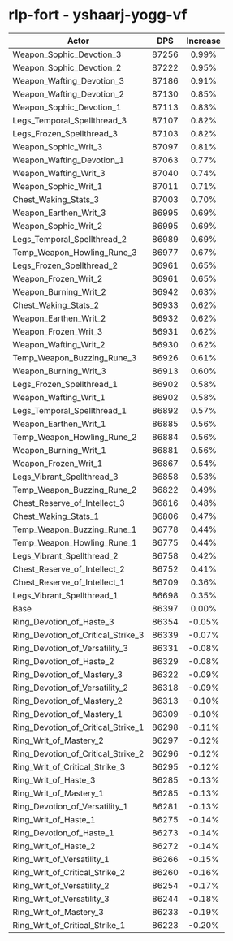 # rlp-fort - yshaarj-yogg-vf
| Actor | DPS | Increase |
|---|:---:|:---:|
|Weapon_Sophic_Devotion_3|87256|0.99%|
|Weapon_Sophic_Devotion_2|87222|0.95%|
|Weapon_Wafting_Devotion_3|87186|0.91%|
|Weapon_Wafting_Devotion_2|87130|0.85%|
|Weapon_Sophic_Devotion_1|87113|0.83%|
|Legs_Temporal_Spellthread_3|87107|0.82%|
|Legs_Frozen_Spellthread_3|87103|0.82%|
|Weapon_Sophic_Writ_3|87097|0.81%|
|Weapon_Wafting_Devotion_1|87063|0.77%|
|Weapon_Wafting_Writ_3|87040|0.74%|
|Weapon_Sophic_Writ_1|87011|0.71%|
|Chest_Waking_Stats_3|87003|0.70%|
|Weapon_Earthen_Writ_3|86995|0.69%|
|Weapon_Sophic_Writ_2|86995|0.69%|
|Legs_Temporal_Spellthread_2|86989|0.69%|
|Temp_Weapon_Howling_Rune_3|86977|0.67%|
|Legs_Frozen_Spellthread_2|86961|0.65%|
|Weapon_Frozen_Writ_2|86961|0.65%|
|Weapon_Burning_Writ_2|86942|0.63%|
|Chest_Waking_Stats_2|86933|0.62%|
|Weapon_Earthen_Writ_2|86932|0.62%|
|Weapon_Frozen_Writ_3|86931|0.62%|
|Weapon_Wafting_Writ_2|86930|0.62%|
|Temp_Weapon_Buzzing_Rune_3|86926|0.61%|
|Weapon_Burning_Writ_3|86913|0.60%|
|Legs_Frozen_Spellthread_1|86902|0.58%|
|Weapon_Wafting_Writ_1|86902|0.58%|
|Legs_Temporal_Spellthread_1|86892|0.57%|
|Weapon_Earthen_Writ_1|86885|0.56%|
|Temp_Weapon_Howling_Rune_2|86884|0.56%|
|Weapon_Burning_Writ_1|86881|0.56%|
|Weapon_Frozen_Writ_1|86867|0.54%|
|Legs_Vibrant_Spellthread_3|86858|0.53%|
|Temp_Weapon_Buzzing_Rune_2|86822|0.49%|
|Chest_Reserve_of_Intellect_3|86816|0.48%|
|Chest_Waking_Stats_1|86806|0.47%|
|Temp_Weapon_Buzzing_Rune_1|86778|0.44%|
|Temp_Weapon_Howling_Rune_1|86775|0.44%|
|Legs_Vibrant_Spellthread_2|86758|0.42%|
|Chest_Reserve_of_Intellect_2|86752|0.41%|
|Chest_Reserve_of_Intellect_1|86709|0.36%|
|Legs_Vibrant_Spellthread_1|86698|0.35%|
|Base|86397|0.00%|
|Ring_Devotion_of_Haste_3|86354|-0.05%|
|Ring_Devotion_of_Critical_Strike_3|86339|-0.07%|
|Ring_Devotion_of_Versatility_3|86331|-0.08%|
|Ring_Devotion_of_Haste_2|86329|-0.08%|
|Ring_Devotion_of_Mastery_3|86322|-0.09%|
|Ring_Devotion_of_Versatility_2|86318|-0.09%|
|Ring_Devotion_of_Mastery_2|86313|-0.10%|
|Ring_Devotion_of_Mastery_1|86309|-0.10%|
|Ring_Devotion_of_Critical_Strike_1|86298|-0.11%|
|Ring_Writ_of_Mastery_2|86297|-0.12%|
|Ring_Devotion_of_Critical_Strike_2|86296|-0.12%|
|Ring_Writ_of_Critical_Strike_3|86295|-0.12%|
|Ring_Writ_of_Haste_3|86285|-0.13%|
|Ring_Writ_of_Mastery_1|86285|-0.13%|
|Ring_Devotion_of_Versatility_1|86281|-0.13%|
|Ring_Writ_of_Haste_1|86275|-0.14%|
|Ring_Devotion_of_Haste_1|86273|-0.14%|
|Ring_Writ_of_Haste_2|86272|-0.14%|
|Ring_Writ_of_Versatility_1|86266|-0.15%|
|Ring_Writ_of_Critical_Strike_2|86260|-0.16%|
|Ring_Writ_of_Versatility_2|86254|-0.17%|
|Ring_Writ_of_Versatility_3|86244|-0.18%|
|Ring_Writ_of_Mastery_3|86233|-0.19%|
|Ring_Writ_of_Critical_Strike_1|86223|-0.20%|
